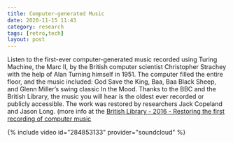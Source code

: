 ```yaml
---
title: Computer-generated Music 
date: 2020-11-15 11:43
category: research 
tags: [retro,tech]
layout: post
---
```


Listen to the first-ever computer-generated music recorded using Turing Machine, the Marc II, by the British computer scientist Christopher Strachey with the help of Alan Turning himself in 1951. The computer filled the entire floor, and the music included: God Save the King, Baa, Baa Black Sheep, and Glenn Miller’s swing classic In the Mood. Thanks to the BBC and the British Library, the music you will hear is the oldest ever recorded or publicly accessible. The work was restored by researchers Jack Copeland and Jason Long. (more info at the <a  target="_blank" href="https://blogs.bl.uk/sound-and-vision/2016/09/restoring-the-first-recording-of-computer-music.html">British Library - 2016 - Restoring the first recording of computer music</a>

{% include video id="284853133" provider="soundcloud" %}
